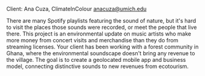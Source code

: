 Client: Ana Cuza, ClimateInColour <anacuza@umich.edu>

There are many Spotify playlists featuring the sound of nature, but it's
hard to visit the places those sounds were recorded, or meet the people
that live there. This project is an environmental update on music
artists who make more money from concert visits and merchandise than
they do from streaming licenses. Your client has been working with a
forest community in Ghana, where the environmental soundscape doesn't
bring any revenue to the village. The goal is to create a geolocated
mobile app and business model, connecting distinctive sounds to new
revenues from ecotourism.